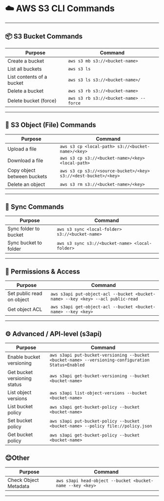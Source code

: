 # ☁️ AWS S3 CLI Commands  

---

## 📦 S3 Bucket Commands

| Purpose                     | Command                                                   |
|-----------------------------|------------------------------------------------------------|
| Create a bucket             | `aws s3 mb s3://<bucket-name>`                             |
| List all buckets            | `aws s3 ls`                                               |
| List contents of a bucket   | `aws s3 ls s3://<bucket-name>/`                            |
| Delete a bucket             | `aws s3 rb s3://<bucket-name>`                             |
| Delete bucket (force)       | `aws s3 rb s3://<bucket-name> --force`                     |

---

## 📁 S3 Object (File) Commands

| Purpose                         | Command                                                                 |
|----------------------------------|--------------------------------------------------------------------------|
| Upload a file                   | `aws s3 cp <local-path> s3://<bucket-name>/<key>`                        |
| Download a file                 | `aws s3 cp s3://<bucket-name>/<key> <local-path>`                        |
| Copy object between buckets     | `aws s3 cp s3://<source-bucket>/<key> s3://<dest-bucket>/<key>`          |
| Delete an object                | `aws s3 rm s3://<bucket-name>/<key>`                                     |

---

## 🔄 Sync Commands

| Purpose                 | Command                                                           |
|--------------------------|--------------------------------------------------------------------|
| Sync folder to bucket   | `aws s3 sync <local-folder> s3://<bucket-name>`                    |
| Sync bucket to folder   | `aws s3 sync s3://<bucket-name> <local-folder>`                    |

---

## 🔐 Permissions & Access

| Purpose                        | Command                                                                 |
|----------------------------------|--------------------------------------------------------------------------|
| Set public read on object      | `aws s3api put-object-acl --bucket <bucket-name> --key <key> --acl public-read` |
| Get object ACL                 | `aws s3api get-object-acl --bucket <bucket-name> --key <key>`            |

---

## ⚙️ Advanced / API-level (s3api)

| Purpose                          | Command                                                                 |
|----------------------------------|--------------------------------------------------------------------------|
| Enable bucket versioning        | `aws s3api put-bucket-versioning --bucket <bucket-name> --versioning-configuration Status=Enabled` |
| Get bucket versioning status    | `aws s3api get-bucket-versioning --bucket <bucket-name>`                |
| List object versions            | `aws s3api list-object-versions --bucket <bucket-name>`                 |
| List bucket policy              | `aws s3api get-bucket-policy --bucket <bucket-name>`                    |
| Set bucket policy               | `aws s3api put-bucket-policy --bucket <bucket-name> --policy file://policy.json` |
|Get bucket policy             | `aws s3api get-bucket-policy --bucket <bucket-name>`

## 😊Other

| Purpose                        | Command                                                                 |
|----------------------------------|--------------------------------------------------------------------------|
| Check Object Metadata  | `aws s3api head-object --bucket <bucket-name --key <key>`

---
